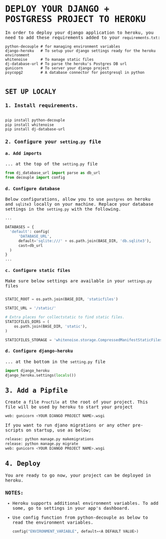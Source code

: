 <samp>

# DEPLOY YOUR DJANGO + POSTGRESS PROJECT TO HEROKU

In order to deploy your django application to heroku, you need to add these requirements added to your `requirements.txt`:
  
~~~~~
python-decouple # for managing environment variables
django-heroku   # To setup your django settings ready for the heroku environment 
whitenoise      # To manage static files
dj-database-url # To parse the heroku's Postgres DB url
gunicorn        # To server your django project
psycopg2        # A database connector for postgresql in python
  
~~~~~

## SET UP LOCALY
  
### 1.  Install requirements.

  ```bash

  pip install python-decouple
  pip install whitenoise
  pip install dj-database-url

  ```

### 2.  Configure your `setting.py` file
  
#### a. Add imports
  ... at the top of the `setting.py` file
  ```python
  from dj_database_url import parse as db_url
  from decouple import config
  ```

#### d. Configure database
  Below configurations, allow you to use `postgres` on heroku and `sqlite3` locally on your machine. Replace your database settings in the `setting.py` with the following.
  ```python
  ...

  DATABASES = {
    'default': config(
        'DATABASE_URL',
        default='sqlite:///' + os.path.join(BASE_DIR, 'db.sqlite3'),
        cast=db_url
    )
  }
  ...
  ```

#### c. Configure static files
  Make sure below settings are available in your `settings.py` files
  ```python

  STATIC_ROOT = os.path.join(BASE_DIR, 'staticfiles')

  STATIC_URL = '/static/'

  # Extra places for collectstatic to find static files.
  STATICFILES_DIRS = (
      os.path.join(BASE_DIR, 'static'),
  )

  STATICFILES_STORAGE = 'whitenoise.storage.CompressedManifestStaticFilesStorage'

  ```

#### d. Configure django-heroku
  ... at the bottom in the `setting.py` file
  ```python
  import django_heroku
  django_heroku.settings(locals())
  ```

## 3. Add a Pipfile
Create a file `Procfile` at the root of your project. This file will be used by heroku to start your project
```bash
web: gunicorn <YOUR DJANGO PROJECT NAME>.wsgi
```

If you want to run djano migrations or any other pre-scripts on startup, use as below;
```bash
release: python manage.py makemigrations
release: python manage.py migrate
web: gunicorn <YOUR DJANGO PROJECT NAME>.wsgi
```
 
## 4. Deploy
  
You are ready to go now, your project can be deployed in heroku. 

### NOTES:

- Heroku supports additional environment variables. To add some, go to settings in your app's dashboard.

- Use config function from python-decouple as below to read the environment variables.

  ```python
  config("ENVIRONMENT_VARIABLE", default=<A DEFAULT VALUE>)
  ```
  
</samp>
